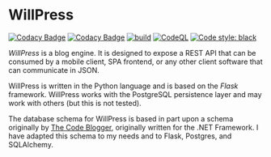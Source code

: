 # WillPress

[![Codacy Badge](https://app.codacy.com/project/badge/Grade/dfbc8f722a5e4eef81e8f35c8ee1f206)](https://www.codacy.com/gh/waellison/willpress/dashboard?utm_source=github.com&amp;utm_medium=referral&amp;utm_content=waellison/willpress&amp;utm_campaign=Badge_Grade)
[![Codacy Badge](https://app.codacy.com/project/badge/Coverage/dfbc8f722a5e4eef81e8f35c8ee1f206)](https://www.codacy.com/gh/waellison/willpress/dashboard?utm_source=github.com&utm_medium=referral&utm_content=waellison/willpress&utm_campaign=Badge_Coverage)
[![build](https://github.com/waellison/willpress/actions/workflows/pytest.yml/badge.svg)](https://github.com/waellison/willpress/actions/workflows/pytest.yml)
[![CodeQL](https://github.com/waellison/willpress/actions/workflows/codeql-analysis.yml/badge.svg)](https://github.com/waellison/willpress/actions/workflows/codeql-analysis.yml)
[![Code style: black](https://img.shields.io/badge/code%20style-black-000000.svg)](https://github.com/psf/black)

_WillPress_ is a blog engine.  It is designed to expose a REST API that
can be consumed by a mobile client, SPA frontend, or any other client
software that can communicate in JSON.

WillPress is written in the Python language and is based on the _Flask_
framework.  WillPress works with the PostgreSQL persistence layer and
may work with others (but this is not tested).

The database schema for WillPress is based in part upon a schema
originally by [The Code Blogger][0], originally written for the
.NET Framework.  I have adapted this schema to my needs and to
Flask, Postgres, and SQLAlchemy.

[0]: https://thecodeblogger.com/2021/06/25/database-schema-for-blog-management-using-net-ef-core/
